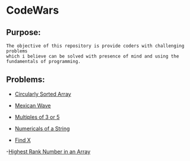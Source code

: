 # CodeWars

## Purpose:

    The objective of this repository is provide coders with challenging problems 
    which i believe can be solved with presence of mind and using the 
    fundamentals of programming.

   
## Problems: 
    
 - [Circularly Sorted Array](https://github.com/Parizval/CodeWars/tree/master/Circularly%20Sorted%20Array)
 
 - [Mexican Wave](https://github.com/Parizval/CodeWars/tree/master/Mexican%20Wave)
 
 - [Multiples of 3 or 5](https://github.com/Parizval/CodeWars/tree/master/Multiples%20of%203%20or%205)
 
 - [Numericals of a String](https://github.com/Parizval/CodeWars/tree/master/Numericals%20of%20a%20String)
 
 - [Find X](https://github.com/Parizval/CodeWars/tree/master/Find%20X)
 
 -[Highest Rank Number in an Array](https://github.com/Parizval/CodeWars/tree/master/Highest%20Rank%20Number%20in%20an%20Array)
